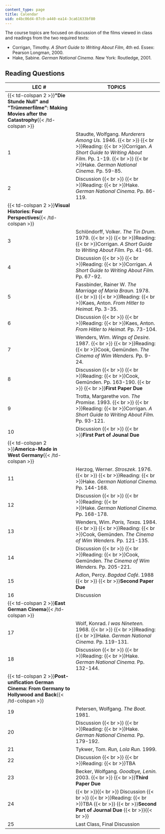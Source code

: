 ```yaml
---
content_type: page
title: Calendar
uid: e4bc06d4-07c0-a440-ea14-3ca61633bf80
---
```


The course topics are focused on discussion of the films viewed in class and readings from the two required texts:

*   Corrigan, Timothy. _A Short Guide to Writing About Film_, 4th ed. Essex: Pearson Longman, 2000.
*   Hake, Sabine. _German National Cinema_. New York: Routledge, 2001.

Reading Questions
-----------------

| LEC # | TOPICS |
| --- | --- |
| {{< td-colspan 2 >}}**"Die Stunde Null" and "Trümmerfilme": Making Movies after the Catastrophy**{{< /td-colspan >}} ||
| 1 | Staudte, Wolfgang. _Murderers Among Us._ 1946.  {{< br >}}  {{< br >}}Reading:  {{< br >}}Corrigan. _A Short Guide to Writing About Film_. Pp. 1-19.  {{< br >}}  {{< br >}}Hake. _German National Cinema._ Pp. 59-85. |
| 2 | Discussion  {{< br >}}  {{< br >}}Reading:  {{< br >}}Hake. _German National Cinema_. Pp. 86-119. |
| {{< td-colspan 2 >}}**Visual Histories: Four Perspectives**{{< /td-colspan >}} ||
| 3 | Schlöndorff, Volker. _The Tin Drum_. 1979.  {{< br >}}  {{< br >}}Reading:  {{< br >}}Corrigan. _A Short Guide to Writing About Film._ Pp. 41-66. |
| 4 | Discussion  {{< br >}}  {{< br >}}Reading:  {{< br >}}Corrigan. _A Short Guide to Writing About Film._ Pp. 67-92. |
| 5 | Fassbinder, Rainer W. _The Marriage of Maria Braun._ 1978.  {{< br >}}  {{< br >}}Reading:  {{< br >}}Kaes, Anton. _From Hitler to Heimat._ Pp. 3-35. |
| 6 | Discussion  {{< br >}}  {{< br >}}Reading:  {{< br >}}Kaes, Anton. _From Hitler to Heimat._ Pp. 73-104. |
| 7 | Wenders, Wim. _Wings of Desire._ 1987.  {{< br >}}  {{< br >}}Reading:  {{< br >}}Cook, Gemünden. _The Cinema of Wim Wenders._ Pp. 9-24. |
| 8 | Discussion  {{< br >}}  {{< br >}}Reading:  {{< br >}}Cook, Gemünden. Pp. 163-190.  {{< br >}}  {{< br >}}**First Paper Due** |
| 9 | Trotta, Margarethe von. _The Promise._ 1993.  {{< br >}}  {{< br >}}Reading:  {{< br >}}Corrigan. _A Short Guide to Writing About Film._ Pp. 93-121. |
| 10 | Discussion  {{< br >}}  {{< br >}}**First Part of Jounal Due** |
| {{< td-colspan 2 >}}**America-Made in West Germany**{{< /td-colspan >}} ||
| 11 | Herzog, Werner. _Stroszek_. 1976.  {{< br >}}  {{< br >}}Reading:  {{< br >}}Hake. _German National Cinema._ Pp. 144-168. |
| 12 | Discussion  {{< br >}}  {{< br >}}Reading:  {{< br >}}Hake. _German National Cinema._ Pp. 168-178. |
| 13 | Wenders, Wim. _Paris, Texas._ 1984.  {{< br >}}  {{< br >}}Reading:  {{< br >}}Cook, Gemünden. _The Cinema of Wim Wenders._ Pp. 121-135. |
| 14 | Discussion  {{< br >}}  {{< br >}}Reading:  {{< br >}}Cook, Gemünden. _The Cinema of Wim Wenders._ Pp. 205-221. |
| 15 | Adlon, Percy. _Bagdad Café_. 1988  {{< br >}}  {{< br >}}**Second Paper Due** |
| 16 | Discussion |
| {{< td-colspan 2 >}}**East German Cinema**{{< /td-colspan >}} ||
| 17 | Wolf, Konrad. _I was Nineteen._ 1968.  {{< br >}}  {{< br >}}Reading:  {{< br >}}Hake. _German National Cinema._ Pp. 119-131. |
| 18 | Discussion  {{< br >}}  {{< br >}}Reading:  {{< br >}}Hake. _German National Cinema._ Pp. 132-144. |
| {{< td-colspan 2 >}}**Post-unification German Cinema: From Germany to Hollywood and Back**{{< /td-colspan >}} ||
| 19 | Petersen, Wolfgang. _The Boat._ 1981. |
| 20 | Discussion  {{< br >}}  {{< br >}}Reading:  {{< br >}}Hake. _German National Cinema._ Pp. 179-192. |
| 21 | Tykwer, Tom. _Run, Lola Run._ 1999. |
| 22 | Discussion  {{< br >}}  {{< br >}}Reading:  {{< br >}}TBA |
| 23 | Becker, Wolfgang. _Goodbye, Lenin._ 2003.  {{< br >}}  {{< br >}}**Third Paper Due** |
| 24 |  {{< br >}}{{< br >}} Discussion  {{< br >}}  {{< br >}}Reading:  {{< br >}}TBA  {{< br >}}  {{< br >}}**Second Part of Journal Due** {{< br >}}{{< br >}}  |
| 25 | Last Class, Final Discussion